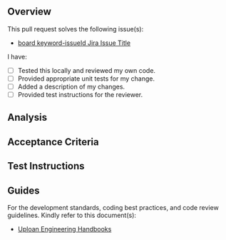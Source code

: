 ## Overview
This pull request solves the following issue(s):
- [board keyword-issueId Jira Issue Title]()

<!-- Provide a short overview of your changes -->

I have:

- [ ] Tested this locally and reviewed my own code.
- [ ] Provided appropriate unit tests for my change.
- [ ] Added a description of my changes.
- [ ] Provided test instructions for the reviewer.

## Analysis
<!-- Provide a more in-depth analysis of your changes. Talk about the motivation and rationale behind your change and the reason you implemented it the way you did. -->

## Acceptance Criteria
<!-- What should be expected output for this PR. The behavior of the fix or new feauture. -->

## Test Instructions
<!-- How can you test the code? What changes should the reviewer be looking for? What state do they need to set up to enable the change? Which page will this run on? -->

## Guides
For the development standards, coding best practices, and code review guidelines. Kindly refer to this document(s): 
- [Uploan Engineering Handbooks](https://uploan.atlassian.net/wiki/spaces/0T/pages/662340021/Handbooks)